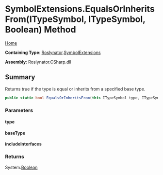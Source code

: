 # SymbolExtensions\.EqualsOrInheritsFrom\(ITypeSymbol, ITypeSymbol, Boolean\) Method <a name="_Top"></a>

[Home](../../../README.md)

**Containing Type**: [Roslynator](../../README.md#_Top)\.[SymbolExtensions](../README.md#_Top)

**Assembly**: Roslynator\.CSharp\.dll

## Summary

Returns true if the type is equal or inherits from a specified base type\.

```csharp
public static bool EqualsOrInheritsFrom(this ITypeSymbol type, ITypeSymbol baseType, bool includeInterfaces = false)
```

### Parameters

#### type

#### baseType

#### includeInterfaces

### Returns

System\.[Boolean](https://docs.microsoft.com/en-us/dotnet/api/system.boolean)


